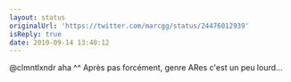```yaml
---
layout: status
originalUrl: 'https://twitter.com/marcgg/status/24476012939'
isReply: true
date: 2010-09-14 13:40:12
---
```


@clmntlxndr aha ^^ Après pas forcément, genre ARes c'est un peu lourd...
